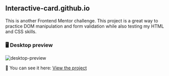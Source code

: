 ## Interactive-card.github.io
This is another Frontend Mentor challenge. 
This project is a great way to practice DOM manipulation and form validation while also testing my HTML and CSS skills.

### 🖥️ Desktop preview
![desktop-preview](https://github.com/Raz1945/interactive-card.github.io/assets/109112528/d623efec-492a-4b91-abbe-12546b2d7dd0)

👀 You can see it here: [View the project](https://www.frontendmentor.io/challenges/interactive-card-details-form-XpS8cKZDWw)
